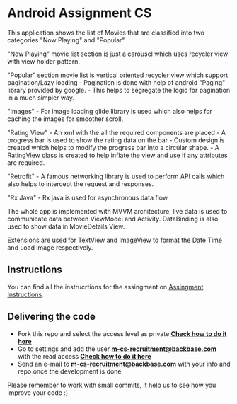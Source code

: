 # Android Assignment CS

This application shows the list of Movies that are classified into two categories "Now Playing" and "Popular"

"Now Playing" movie list section is just a carousel which uses recycler view with view holder pattern.

"Popular" section movie list is vertical oriented recycler view which support pagination/Lazy loading 
	- Pagination is done with help of android "Paging" library provided by google.
	- This helps to segregate the logic for pagination in a much simpler way.
	
"Images"
	- For image loading glide library is used which also helps for caching the images for smoother scroll.
	
"Rating View"
	- An xml with the all the required components are placed
	- A progress bar is used to show the rating data on the bar
	- Custom design is created which helps to modify the progress bar into a circular shape.
	- A RatingView class is created to help inflate the view and use if any attributes are required.
	
"Retrofit"
	- A famous networking library is used to perform API calls which also helps to intercept the request and responses.
	
"Rx Java"
	- Rx java is used for asynchronous data flow
	
The whole app is implemented with MVVM architecture, live data is used to communicate data between ViewModel and Activity.
DataBinding is also used to show data in MovieDetails View.

Extensions are used for TextView and ImageView to format the Date Time and Load image respectively.



## Instructions

You can find all the instrucrtions for the assingment on [Assingment Instructions](https://docs.google.com/document/d/1zCIIkybu5OkMOcsbuC106B92uqOb3L2PPo9DNFBjuWg/edit?usp=sharing).

## Delivering the code
* Fork this repo and select the access level as private **[Check how to do it here](https://confluence.atlassian.com/bitbucket/forking-a-repository-221449527.html)**
* Go to settings and add the user **m-cs-recruitment@backbase.com** with the read access **[Check how to do it here](https://confluence.atlassian.com/bitbucket/grant-repository-access-to-users-and-groups-221449716.html)**
* Send an e-mail to **m-cs-recruitment@backbase.com** with your info and repo once the development is done

Please remember to work with small commits, it help us to see how you improve your code :)
